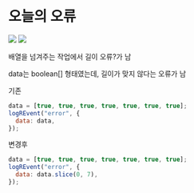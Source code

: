 # 오늘의 오류

<img src='https://user-images.githubusercontent.com/69666944/194286239-6d29facf-d120-48bb-8bf8-2c354eb1c352.png'>
<img src='https://user-images.githubusercontent.com/69666944/194286261-582451a2-2091-426f-8703-d5ab86aadb51.png'>

배열을 넘겨주는 작업에서 길이 오류?가 남

data는 boolean[] 형태였는데, 길이가 맞지 않다는 오류가 남

기존

```javascript
data = [true, true, true, true, true, true, true];
logREvent("error", {
  data: data,
});
```

변경후

```javascript
data = [true, true, true, true, true, true, true];
logREvent("error", {
  data: data.slice(0, 7),
});
```
